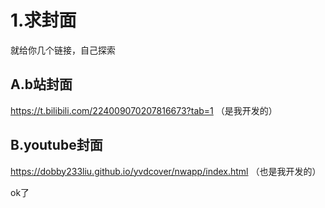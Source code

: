 # 1.求封面

就给你几个链接，自己探索

## A.b站封面
https://t.bilibili.com/224009070207816673?tab=1 （是我开发的）
## B.youtube封面
https://dobby233liu.github.io/yvdcover/nwapp/index.html （也是我开发的）

ok了
